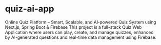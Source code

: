# quiz-ai-app
Online Quiz Platform – Smart, Scalable, and AI-powered Quiz System using Next.js, Spring Boot & Firebase
This project is a full-stack Quiz Web Application where users can play, create, and manage quizzes, enhanced by AI-generated questions and real-time data management using Firebase.



